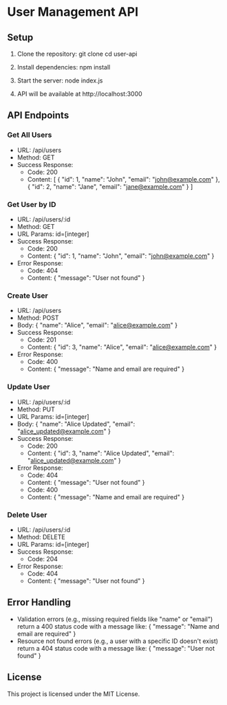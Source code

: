 # User Management API

## Setup

1. Clone the repository:
   git clone <repository-url>
   cd user-api

2. Install dependencies:
   npm install

3. Start the server:
   node index.js

4. API will be available at http://localhost:3000

## API Endpoints

### Get All Users
- URL: /api/users
- Method: GET
- Success Response:
  - Code: 200
  - Content:
    [
      { "id": 1, "name": "John", "email": "john@example.com" },
      { "id": 2, "name": "Jane", "email": "jane@example.com" }
    ]

### Get User by ID
- URL: /api/users/:id
- Method: GET
- URL Params: id=[integer]
- Success Response:
  - Code: 200
  - Content:
    { "id": 1, "name": "John", "email": "john@example.com" }
- Error Response:
  - Code: 404
  - Content:
    { "message": "User not found" }

### Create User
- URL: /api/users
- Method: POST
- Body:
  {
    "name": "Alice",
    "email": "alice@example.com"
  }
- Success Response:
  - Code: 201
  - Content:
    { "id": 3, "name": "Alice", "email": "alice@example.com" }
- Error Response:
  - Code: 400
  - Content:
    { "message": "Name and email are required" }

### Update User
- URL: /api/users/:id
- Method: PUT
- URL Params: id=[integer]
- Body:
  {
    "name": "Alice Updated",
    "email": "alice_updated@example.com"
  }
- Success Response:
  - Code: 200
  - Content:
    { "id": 3, "name": "Alice Updated", "email": "alice_updated@example.com" }
- Error Response:
  - Code: 404
  - Content:
    { "message": "User not found" }
  - Code: 400
  - Content:
    { "message": "Name and email are required" }

### Delete User
- URL: /api/users/:id
- Method: DELETE
- URL Params: id=[integer]
- Success Response:
  - Code: 204
- Error Response:
  - Code: 404
  - Content:
    { "message": "User not found" }

## Error Handling
- Validation errors (e.g., missing required fields like "name" or "email") return a 400 status code with a message like:
  { "message": "Name and email are required" }
- Resource not found errors (e.g., a user with a specific ID doesn't exist) return a 404 status code with a message like:
  { "message": "User not found" }

## License
This project is licensed under the MIT License.

